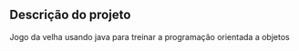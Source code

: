 ## Descrição do projeto 

<p align="justify">
Jogo da velha usando java para treinar a programação orientada a objetos

</p>
